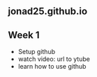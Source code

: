 ## jonad25.github.io

## Week 1
- Setup github
- watch video: url to ytube 
- learn how to use github
